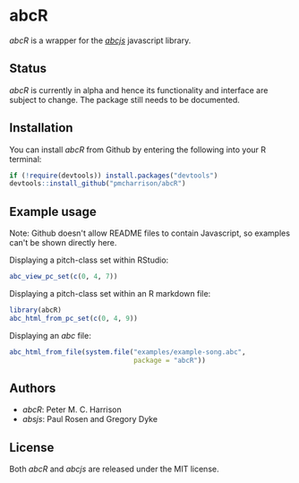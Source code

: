 
abcR
====

*abcR* is a wrapper for the *[abcjs](https://abcjs.net/%5D)* javascript library.

Status
------

*abcR* is currently in alpha and hence its functionality and interface are subject to change. The package still needs to be documented.

Installation
------------

You can install *abcR* from Github by entering the following into your R terminal:

``` r
if (!require(devtools)) install.packages("devtools")
devtools::install_github("pmcharrison/abcR")
```

Example usage
-------------

Note: Github doesn't allow README files to contain Javascript, so examples can't be shown directly here.

Displaying a pitch-class set within RStudio:

``` r
abc_view_pc_set(c(0, 4, 7))
```

Displaying a pitch-class set within an R markdown file:

``` r
library(abcR)
abc_html_from_pc_set(c(0, 4, 9))
```

Displaying an *abc* file:

``` r
abc_html_from_file(system.file("examples/example-song.abc",
                               package = "abcR"))
```

Authors
-------

-   *abcR*: Peter M. C. Harrison
-   *absjs*: Paul Rosen and Gregory Dyke

License
-------

Both *abcR* and *abcjs* are released under the MIT license.
